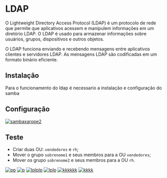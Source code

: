 # LDAP

O Lightweight Directory Access Protocol (LDAP) é um protocolo de rede que permite que aplicativos acessem e manipulem informações em um diretório LDAP. O LDAP é usado para armazenar informações sobre usuários, grupos, dispositivos e outros objetos.

O LDAP funciona enviando e recebendo mensagens entre aplicativos clientes e servidores LDAP. As mensagens LDAP são codificadas em um formato binário eficiente.


## Instalação

Para o funcionamento do ldap é necessario a instalação e configuração do samba


## Configuração

[![sambaxarope2](https://i.im.ge/2023/12/29/xx1Fbc.sambaxarope2.png)](https://im.ge/i/xx1Fbc)


## Teste

- Criar duas OU: `vendedores` e `rh`;
- Mover o grupo `sobrenome1` e seus membros para a OU `vendedores`;
- Mover os grupo `sobrenome2` e seus membros para a OU `rh`.

[![pp](https://i.im.ge/2023/12/30/xgDuf0.pp.png)](https://im.ge/i/xgDuf0)
[![p](https://i.im.ge/2023/12/30/xgDrNW.p.png)](https://im.ge/i/xgDrNW)
[![lplplp](https://i.im.ge/2023/12/30/xgD15c.lplplp.png)](https://im.ge/i/xgD15c)
[![lplp](https://i.im.ge/2023/12/30/xgDOuT.lplp.png)](https://im.ge/i/xgDOuT)
[![kkkkkk](https://i.im.ge/2023/12/30/xgDdMG.kkkkkk.png)](https://im.ge/i/xgDdMG)
[![kkkk](https://i.im.ge/2023/12/30/xgDqIx.kkkk.png)](https://im.ge/i/xgDqIx)